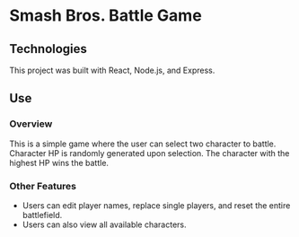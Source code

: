 # Smash Bros. Battle Game

## Technologies

This project was built with React, Node.js, and Express.

## Use

### Overview
This is a simple game where the user can select two character to battle.
Character HP is randomly generated upon selection. The character with the highest HP wins the battle.

### Other Features
- Users can edit player names, replace single players, and reset the entire battlefield.
- Users can also view all available characters.